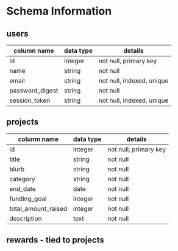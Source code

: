 # Schema Information

## users

| column name     | data type | details                   |
|-----------------|-----------|---------------------------|
| id              | integer   | not null, primary key     |
| name            | string    | not null                  |
| email           | string    | not null, indexed, unique |
| password_digest | string    | not null                  |
| session_token   | string    | not null, indexed, unique |

## projects

| column name         | data type | details               |
|---------------------|-----------|-----------------------|
| id                  | integer   | not null, primary key |
| title               | string    | not null              |
| blurb               | string    | not null              |
| category            | string    | not null              |
| end_date            | date      | not null              |
| funding_goal        | integer   | not null              |
| total_amount_raised | integer   | not null              |
| description         | text      | not null              |

## rewards - tied to projects
